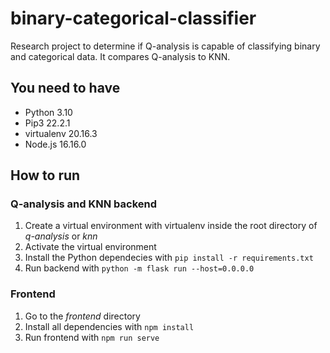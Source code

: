 # binary-categorical-classifier
Research project to determine if Q-analysis is capable of classifying binary and categorical data. It compares Q-analysis to KNN.

## You need to have
* Python 3.10
* Pip3 22.2.1
* virtualenv 20.16.3
* Node.js 16.16.0

## How to run
### Q-analysis and KNN backend
1. Create a virtual environment with virtualenv inside the root directory of _q-analysis_ or _knn_
2. Activate the virtual environment
3. Install the Python dependecies with `pip install -r requirements.txt`
4. Run backend with `python -m flask run --host=0.0.0.0`

### Frontend
1. Go to the _frontend_ directory
2. Install all dependencies with `npm install`
3. Run frontend with `npm run serve`
